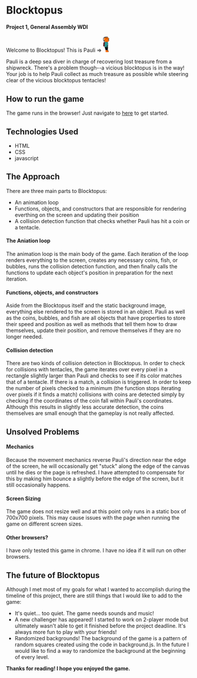 # Blocktopus

#### Project 1, General Assembly WDI

Welcome to Blocktopus!  This is Pauli =>  ![Pauli](img/pauli-sprite.png)

Pauli is a deep sea diver in charge of recovering lost treasure from a shipwreck.  There's a problem though--a vicious blocktopus is in the way!  Your job is to help Pauli collect as much treasure as possible while steering clear of the vicious blocktopus tentacles!

## How to run the game

The game runs in the browser! Just navigate to [here](http://dmtopp.github.io/project1/index.html) to get started.

## Technologies Used

+ HTML
+ CSS
+ javascript

## The Approach

There are three main parts to Blocktopus:

+ An animation loop
+ Functions, objects, and constructors that are responsible for rendering everthing on the screen and updating their position
+ A collision detection function that checks whether Pauli has hit a coin or a tentacle.

#### The Aniation loop

The animation loop is the main body of the game.  Each iteration of the loop renders everything to the screen, creates any necessary coins, fish, or bubbles, runs the collision detection function, and then finally calls the functions to update each object's position in preparation for the next iteration.  

#### Functions, objects, and constructors

Aside from the Blocktopus itself and the static background image, everything else rendered to the screen is stored in an object.  Pauli as well as the coins, bubbles, and fish are all objects that have properties to store their speed and position as well as methods that tell them how to draw themselves, update their position, and remove themselves if they are no longer needed.

#### Collision detection

There are two kinds of collision detection in Blocktopus.  In order to check for collisions with tentacles, the game iterates over every pixel in a rectangle slightly larger than Pauli and checks to see if its color matches that of a tentacle.  If there is a match, a collision is triggered.  In order to keep the number of pixels checked to a minimum (the function stops iterating over pixels if it finds a match) collisions with coins are detected simply by checking if the coordinates of the coin fall within Pauli's coordinates.  Although this results in slightly less accurate detection, the coins themselves are small enough that the gameplay is not really affected.

## Unsolved Problems

#### Mechanics

Because the movement mechanics reverse Pauli's direction near the edge of the screen, he will occasionally get "stuck" along the edge of the canvas until he dies or the page is refreshed.  I have attempted to compensate for this by making him bounce a slightly before the edge of the screen, but it still occasionally happens.

#### Screen Sizing

The game does not resize well and at this point only runs in a static box of 700x700 pixels. This may cause issues with the page when running the game on different screen sizes.

#### Other browsers?

I have only tested this game in chrome.  I have no idea if it will run on other browsers. 

## The future of Blocktopus

Although I met most of my goals for what I wanted to accomplish during the timeline of this project, there are still things that I would like to add to the game:

+ It's quiet... too quiet.  The game needs sounds and music!
+ A new challenger has appeared!  I started to work on 2-player mode but ultimately wasn't able to get it finished before the project deadline.  It's always more fun to play with your friends!
+ Randomized backgrounds!  The background of the game is a pattern of random squares created using the code in background.js.  In the future I would like to find a way to randomize the background at the beginning of every level.


**Thanks for reading!  I hope you enjoyed the game.**
